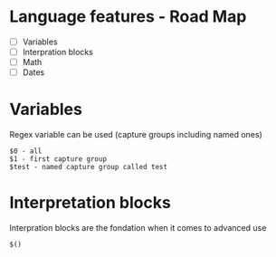 # Language features - Road Map
- [ ] Variables
- [ ] Interpration blocks
- [ ] Math
- [ ] Dates

# Variables
Regex variable can be used (capture groups including named ones)
```
$0 - all
$1 - first capture group
$test - named capture group called test
```

# Interpretation blocks
Interpration blocks are the fondation when it comes to advanced use
```
$()
```